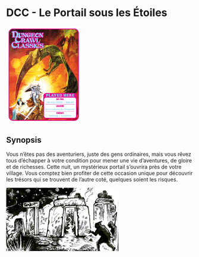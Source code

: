 
# DCC - Le Portail sous les &Eacute;toiles

[<img alt="dcc-played-here-1" title ="DCC RPG played here 2025/03/14" src="./assets/DCC-Played-Here-2025-03-14_r1.jpg" class="center" width="40%">](./assets/DCC-Played-Here-2025-03-14_r1.jpg)

## Synopsis

Vous n’êtes pas des aventuriers, juste des gens ordinaires, mais vous rêvez tous d’échapper à votre condition pour mener une vie d’aventures, de gloire et de richesses. Cette nuit, un mystérieux portail s’ouvrira près de votre village. Vous comptez bien profiter de cette occasion unique pour découvrir les trésors qui se trouvent de l’autre coté, quelques soient les risques.

[<img alt="dcc-played-here-2" title ="DCC RPG played here 2025/03/31" src="./assets/the-portal_r.jpg" class="center" width="60%">](./assets/the-portal_r.jpg)

